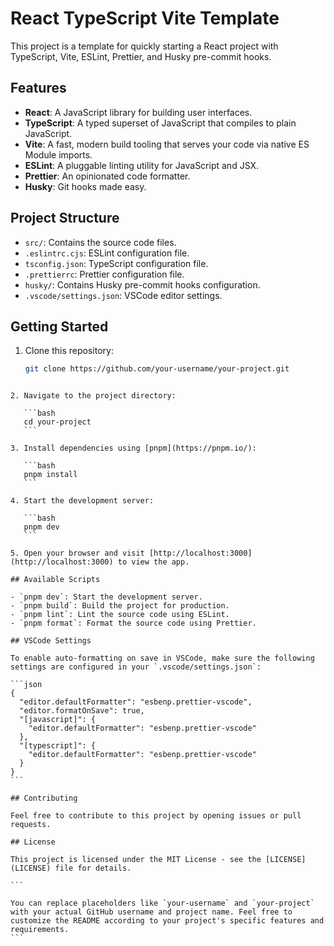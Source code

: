 # React TypeScript Vite Template

This project is a template for quickly starting a React project with TypeScript, Vite, ESLint, Prettier, and Husky pre-commit hooks.

## Features

- **React**: A JavaScript library for building user interfaces.
- **TypeScript**: A typed superset of JavaScript that compiles to plain JavaScript.
- **Vite**: A fast, modern build tooling that serves your code via native ES Module imports.
- **ESLint**: A pluggable linting utility for JavaScript and JSX.
- **Prettier**: An opinionated code formatter.
- **Husky**: Git hooks made easy.

## Project Structure

- `src/`: Contains the source code files.
- `.eslintrc.cjs`: ESLint configuration file.
- `tsconfig.json`: TypeScript configuration file.
- `.prettierrc`: Prettier configuration file.
- `husky/`: Contains Husky pre-commit hooks configuration.
- `.vscode/settings.json`: VSCode editor settings.

## Getting Started

1. Clone this repository:

   ```bash
   git clone https://github.com/your-username/your-project.git
   ```

````

2. Navigate to the project directory:

   ```bash
   cd your-project
   ```

3. Install dependencies using [pnpm](https://pnpm.io/):

   ```bash
   pnpm install
   ```

4. Start the development server:

   ```bash
   pnpm dev
   ```

5. Open your browser and visit [http://localhost:3000](http://localhost:3000) to view the app.

## Available Scripts

- `pnpm dev`: Start the development server.
- `pnpm build`: Build the project for production.
- `pnpm lint`: Lint the source code using ESLint.
- `pnpm format`: Format the source code using Prettier.

## VSCode Settings

To enable auto-formatting on save in VSCode, make sure the following settings are configured in your `.vscode/settings.json`:

```json
{
  "editor.defaultFormatter": "esbenp.prettier-vscode",
  "editor.formatOnSave": true,
  "[javascript]": {
    "editor.defaultFormatter": "esbenp.prettier-vscode"
  },
  "[typescript]": {
    "editor.defaultFormatter": "esbenp.prettier-vscode"
  }
}
```

## Contributing

Feel free to contribute to this project by opening issues or pull requests.

## License

This project is licensed under the MIT License - see the [LICENSE](LICENSE) file for details.

```

You can replace placeholders like `your-username` and `your-project` with your actual GitHub username and project name. Feel free to customize the README according to your project's specific features and requirements.
```
````
